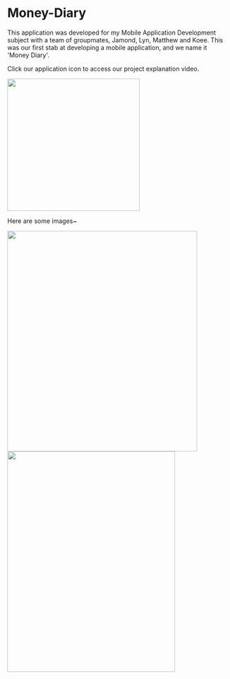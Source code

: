 # Money-Diary

This application was developed for my Mobile Application Development subject with a team of groupmates, Jamond, Lyn, Matthew and Koee.
This was our first stab at developing a mobile application, and we name it 'Money Diary'.

Click our application icon to access our project explanation video.

[<img src="https://github.com/Kingsleyyong/Money-Diary/blob/Master/logo_auto_x1.png" width="300" height="300">](https://youtu.be/CtqBh21ZLNI)

Here are some images~

<img src="https://github.com/Kingsleyyong/Money-Diary/blob/Master/Screenshot%202021-03-11%20at%201.43.41%20PM.png" width="430" height="500">  <img src="https://github.com/Kingsleyyong/Money-Diary/blob/Master/Screenshot%202021-03-11%20at%201.43.56%20PM.png" width="380" height="500">
